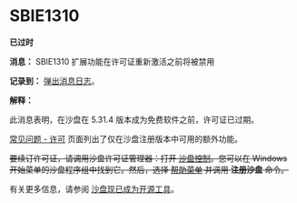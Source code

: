 # SBIE1310

**已过时**

**消息：** SBIE1310 扩展功能在许可证重新激活之前将被禁用

**记录到：** [弹出消息日志](PopupMessageLog.md)。

**解释：**

此消息表明，在沙盘在 5.31.4 版本成为免费软件之前，许可证已过期。

[常见问题 - 许可](https://sandboxie-website-archive.github.io/www.sandboxie.com/FAQ_Licensing.html) 页面列出了仅在沙盘注册版本中可用的额外功能。

~~要续订许可证，请调用沙盘许可证管理器：打开 [沙盘控制](SandboxieControl.md)。您可以在 Windows 开始菜单的沙盘程序组中找到它。然后，选择 [帮助菜单](HelpMenu.md) 并调用 **注册沙盘** 命令。~~

有关更多信息，请参阅 [沙盘现已成为开源工具](https://news.sophos.com/en-us/2020/04/09/sandboxie-is-now-an-open-source-tool)。
